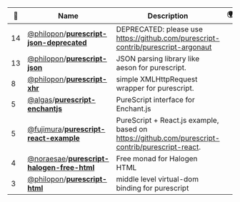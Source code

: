 |:star2: | Name | Description | 🌍|
|---|---|---|---|
|14|[@philopon](https://github.com/philopon)/[**purescript-json-deprecated**](https://github.com/philopon/purescript-json-deprecated)|DEPRECATED: please use https://github.com/purescript-contrib/purescript-argonaut||
|13|[@philopon](https://github.com/philopon)/[**purescript-json**](https://github.com/philopon/purescript-json)|JSON parsing library like aeson for purescript.||
|8|[@philopon](https://github.com/philopon)/[**purescript-xhr**](https://github.com/philopon/purescript-xhr)|simple XMLHttpRequest wrapper for purescript.||
|5|[@algas](https://github.com/algas)/[**purescript-enchantjs**](https://github.com/algas/purescript-enchantjs)|PureScript interface for Enchant.js||
|5|[@fujimura](https://github.com/fujimura)/[**purescript-react-example**](https://github.com/fujimura/purescript-react-example)|PureScript + React.js example, based on https://github.com/purescript-contrib/purescript-react.||
|4|[@noraesae](https://github.com/noraesae)/[**purescript-halogen-free-html**](https://github.com/noraesae/purescript-halogen-free-html)|Free monad for Halogen HTML||
|3|[@philopon](https://github.com/philopon)/[**purescript-html**](https://github.com/philopon/purescript-html)|middle level virtual-dom binding for purescript||

